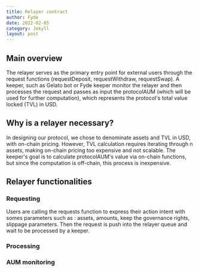 ```yaml
---
title: Relayer contract
author: Fyde  
date: 2022-02-05
category: Jekyll
layout: post
---
```


## Main overview

The relayer serves as the primary entry point for external users through the request functions (requestDeposit, requestWithdraw, requestSwap). A keeper, such as Gelato bot or Fyde keeper monitor the relayer and then processes the request and passes as input the protocolAUM (which will be used for further computation), which represents the protocol's total value locked (TVL) in USD.

## Why is a relayer necessary? 

In designing our protocol, we chose to denominate assets and TVL in USD, with on-chain pricing. However, TVL calculation requires iterating through n assets, making on-chain pricing too expensive and not scalable. The keeper's goal is to calculate protocolAUM's value via on-chain functions, but since the computation is off-chain, this process is inexpensive.


## Relayer functionalities

### Requesting

Users are calling the requests function to express their action intent with somes parameters such as : assets, amounts, keep the governance rights, slippage parameters. Then the request is push into the relayer queue and wait to be processed by a keeper.

### Processing


### AUM monitoring